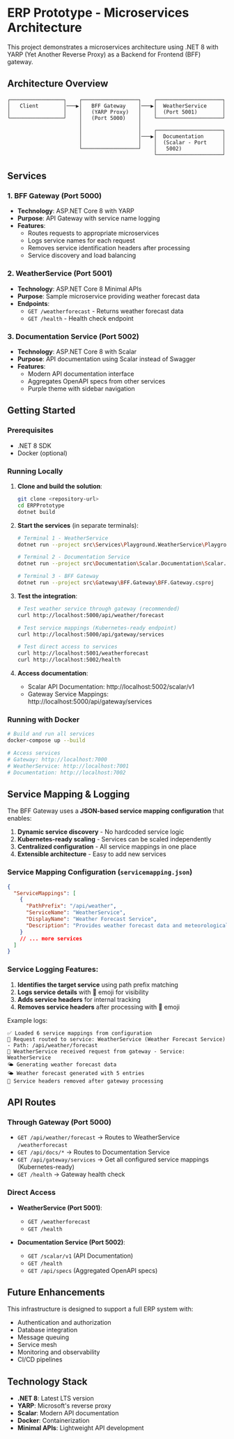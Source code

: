 # ERP Prototype - Microservices Architecture

This project demonstrates a microservices architecture using .NET 8 with YARP (Yet Another Reverse Proxy) as a Backend for Frontend (BFF) gateway.

## Architecture Overview

```
┌─────────────────┐    ┌──────────────────┐    ┌─────────────────────┐
│   Client        │───▶│   BFF Gateway    │───▶│  WeatherService     │
│                 │    │   (YARP Proxy)   │    │  (Port 5001)        │
└─────────────────┘    │   (Port 5000)    │    └─────────────────────┘
                       │                  │    
                       │                  │    ┌─────────────────────┐
                       │                  │───▶│  Documentation      │
                       │                  │    │  (Scalar - Port     │
                       └──────────────────┘    │   5002)             │
                                               └─────────────────────┘
```

## Services

### 1. BFF Gateway (Port 5000)
- **Technology**: ASP.NET Core 8 with YARP
- **Purpose**: API Gateway with service name logging
- **Features**:
  - Routes requests to appropriate microservices
  - Logs service names for each request
  - Removes service identification headers after processing
  - Service discovery and load balancing

### 2. WeatherService (Port 5001)
- **Technology**: ASP.NET Core 8 Minimal APIs
- **Purpose**: Sample microservice providing weather forecast data
- **Endpoints**:
  - `GET /weatherforecast` - Returns weather forecast data
  - `GET /health` - Health check endpoint

### 3. Documentation Service (Port 5002)
- **Technology**: ASP.NET Core 8 with Scalar
- **Purpose**: API documentation using Scalar instead of Swagger
- **Features**:
  - Modern API documentation interface
  - Aggregates OpenAPI specs from other services
  - Purple theme with sidebar navigation

## Getting Started

### Prerequisites
- .NET 8 SDK
- Docker (optional)

### Running Locally

1. **Clone and build the solution**:
   ```bash
   git clone <repository-url>
   cd ERPPrototype
   dotnet build
   ```

2. **Start the services** (in separate terminals):
   ```bash
   # Terminal 1 - WeatherService
   dotnet run --project src\Services\Playground.WeatherService\Playground.WeatherService.csproj

   # Terminal 2 - Documentation Service
   dotnet run --project src\Documentation\Scalar.Documentation\Scalar.Documentation.csproj

   # Terminal 3 - BFF Gateway
   dotnet run --project src\Gateway\BFF.Gateway\BFF.Gateway.csproj
   ```

3. **Test the integration**:
   ```bash
   # Test weather service through gateway (recommended)
   curl http://localhost:5000/api/weather/forecast

   # Test service mappings (Kubernetes-ready endpoint)
   curl http://localhost:5000/api/gateway/services

   # Test direct access to services
   curl http://localhost:5001/weatherforecast
   curl http://localhost:5002/health
   ```

4. **Access documentation**:
   - Scalar API Documentation: http://localhost:5002/scalar/v1
   - Gateway Service Mappings: http://localhost:5000/api/gateway/services

### Running with Docker

```bash
# Build and run all services
docker-compose up --build

# Access services
# Gateway: http://localhost:7000
# WeatherService: http://localhost:7001  
# Documentation: http://localhost:7002
```

## Service Mapping & Logging

The BFF Gateway uses a **JSON-based service mapping configuration** that enables:
1. **Dynamic service discovery** - No hardcoded service logic
2. **Kubernetes-ready scaling** - Services can be scaled independently
3. **Centralized configuration** - All service mappings in one place
4. **Extensible architecture** - Easy to add new services

### Service Mapping Configuration (`servicemapping.json`)
```json
{
  "ServiceMappings": [
    {
      "PathPrefix": "/api/weather",
      "ServiceName": "WeatherService",
      "DisplayName": "Weather Forecast Service",
      "Description": "Provides weather forecast data and meteorological information"
    }
    // ... more services
  ]
}
```

### Service Logging Features:
1. **Identifies the target service** using path prefix matching
2. **Logs service details** with 🚀 emoji for visibility
3. **Adds service headers** for internal tracking
4. **Removes service headers** after processing with 🧹 emoji

Example logs:
```
✅ Loaded 6 service mappings from configuration
🚀 Request routed to service: WeatherService (Weather Forecast Service) - Path: /api/weather/forecast
🎯 WeatherService received request from gateway - Service: WeatherService
🌤️ Generating weather forecast data
🌤️ Weather forecast generated with 5 entries
🧹 Service headers removed after gateway processing
```

## API Routes

### Through Gateway (Port 5000)
- `GET /api/weather/forecast` → Routes to WeatherService `/weatherforecast`
- `GET /api/docs/*` → Routes to Documentation Service
- `GET /api/gateway/services` → Get all configured service mappings (Kubernetes-ready)
- `GET /health` → Gateway health check

### Direct Access
- **WeatherService (Port 5001)**:
  - `GET /weatherforecast`
  - `GET /health`
  
- **Documentation Service (Port 5002)**:
  - `GET /scalar/v1` (API Documentation)
  - `GET /health`
  - `GET /api/specs` (Aggregated OpenAPI specs)

## Future Enhancements

This infrastructure is designed to support a full ERP system with:
- Authentication and authorization
- Database integration
- Message queuing
- Service mesh
- Monitoring and observability
- CI/CD pipelines

## Technology Stack

- **.NET 8**: Latest LTS version
- **YARP**: Microsoft's reverse proxy
- **Scalar**: Modern API documentation
- **Docker**: Containerization
- **Minimal APIs**: Lightweight API development
